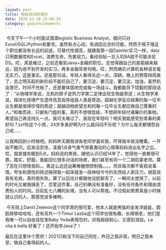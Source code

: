 ```yaml
---
layout: post
title: 写给2020的尾巴
date: 2020-12-18 23:48:19
category: peacefulmoments
---   
```

​	今天下午一个小时面试滴滴logistic Business Analyst，细问只对Excel/SQL/Python有要求。虽然有点心动，有调回北京的可能，然而于情于理这个职位都没有长远的前途，可替代性很高，就跟我第一段Daimler实习一样，data只用数据库和Excel，浪费生命，伤害视力。看经验贴一旦入坑BA就不可能涉足DS。哎，真是难过，之前还看到Java+金融的职位，总觉得跟自己的差距越来越远，因为收不到开发的实习，再多金融背景何用。哎，然而确实计算机各种语言毫无实力，这是事实。还是那句话，年轻人看得长远一点，深耕。晚上的预答辩简直了，总之明天起的新阶段不能坑自己了，要沉淀，要沉淀，要沉淀。加油，虽然机会渺茫，时间不充裕了，还是要体面地完成每一场战斗。我都能背下饶毅的那段话了：“从物理学来说，无机的原子逆热力学第二定律出现生物是奇迹；从生物学来说，按进化规律产生遗传信息指导组装人类是奇迹。超越化学反应结果的每一位毕业生都是值得珍惜的奇迹；超越动物欲望总和的每一位毕业生都应做自己尊重的人。”知难而进，只做有门槛的事，真的不想很低级，不想把年轻付诸廉价的事物。希望自己再坚持久一点。我可太难过了，我现在年轻吗？明天我能感受到青春的美好吗？zxf你这个小孩，24岁多美好啊为什么就闷闷不乐呢？为什么每天都埋怨自己呢……

​	让我再回到小时候吧。妈妈昨天跟我讲有老同学喜欢我，吓得我半夜没睡着。一开始不敢问，后来没忍住，凌晨1点骨气勇气带着激动的心情等妈妈说出名字之后，哎，就直接失眠到5点。妈妈说的男孩，跟他认识已经14年了，觉得他一直都很可靠，踏实，舒服，我能回忆很多对话的场景，我们甚至有同一个二胡启蒙老师。算了现在只想怪我妈。。离这么远还运筹帷幄想控制我。。。。而且每次都不客观说事情，夸张和感性的转述搞得我一起床就发一段神经兮兮的东西给人家压力，胡笳说我有毛病，真的很失败。算了以后估计都跟他没脸聊天了，一瞬间太想哭了，以前的时光又被我搞丢了。恋爱这件事，自己的确没有准备好，没有任何条件和理由浪费别人的时间。目前乱七八糟的处境，没有人可以帮我。不过假如男票真是小时候就认识的人，那感觉该多棒啊。

​	今天班上Daniil Zelenov这个同学真的很可爱，他本人就是男版的金发洋娃娃，圆脸胖胖哈哈哈，还有另外一个Timur Lazba这个同学也很有趣，长得很老，他们是我唯一可以自由自在发Baby Yoda表情包的，对我超级耐心，又感到泪目。La vita è bella 好看了！还开始学Java了！


​	最后在这里许个愿吧！2021只和当下的自己同在，昨日之我非我，明日之我未至，做自己看得起的人。
